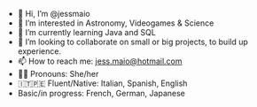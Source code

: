 - 👋 Hi, I’m @jessmaio
- 🚀 I’m interested in Astronomy, Videogames & Science 
- 🌱 I’m currently learning Java and SQL
- 👀 I’m looking to collaborate on small or big projects, to build up experience.
- 📫 How to reach me: jess.maio@hotmail.com
- 🏳️‍🌈 Pronouns: She/her
- 🇮🇹🇵🇪 Fluent/Native: Italian, Spanish, English
- Basic/in progress: French, German, Japanese

